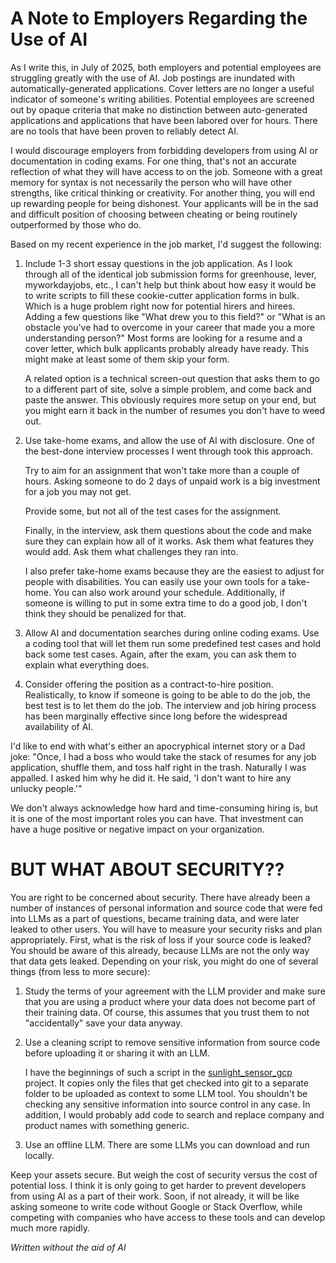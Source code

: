 # A Note to Employers Regarding the Use of AI

As I write this, in July of 2025, both employers and potential employees are struggling greatly with the use of AI.  Job postings are inundated with automatically-generated applications.  Cover letters are no longer a useful indicator of someone's writing abilities. Potential employees are screened out by opaque criteria that make no distinction between auto-generated applications and applications that have been labored over for hours.  There are no tools that have been proven to reliably detect AI.

I would discourage employers from forbidding developers from using AI or documentation in coding exams.  For one thing, that's not an accurate reflection of what they will have access to on the job.  Someone with a great memory for syntax is not necessarily the person who will have other strengths, like critical thinking or creativity.  For another thing, you will end up rewarding people for being dishonest.  Your applicants will be in the sad and difficult position of choosing between cheating or being routinely outperformed by those who do.

Based on my recent experience in the job market, I'd suggest the following:

1. Include 1-3 short essay questions in the job application.  As I look through all of the identical job submission forms for greenhouse, lever, myworkdayjobs, etc., I can't help but think about how easy it would be to write scripts to fill these cookie-cutter application forms in bulk.  Which is a huge problem right now for potential hirers and hirees.  Adding a few questions like "What drew you to this field?" or "What is an obstacle you've had to overcome in your career that made you a more understanding person?"  Most forms are looking for a resume and a cover letter, which bulk applicants probably already have ready.  This might make at least some of them skip your form.
   
   A related option is a technical screen-out question that asks them to go to a different part of site, solve a simple problem, and come back and paste the answer.  This obviously requires more setup on your end, but you might earn it back in the number of resumes you don't have to weed out.

2. Use take-home exams, and allow the use of AI with disclosure.  One of the best-done interview processes I went through took this approach. 

   Try to aim for an assignment that won't take more than a couple of hours.  Asking someone to do 2 days of unpaid work is a big investment for a job you may not get.  

   Provide some, but not all of the test cases for the assignment.  

   Finally, in the interview, ask them questions about the code and make sure they can explain how all of it works.  Ask them what features they would add.  Ask them what challenges they ran into.

   I also prefer take-home exams because they are the easiest to adjust for people with disabilities.  You can easily use your own tools for a take-home. You can also work around your schedule.  Additionally, if someone is willing to put in some extra time to do a good job, I don't think they should be penalized for that. 

3. Allow AI and documentation searches during online coding exams.  Use a coding tool that will let them run some predefined test cases and hold back some test cases.
   Again, after the exam, you can ask them to explain what everything does.

4. Consider offering the position as a contract-to-hire position.  Realistically, to know if someone is going to be able to do the job, the best test is to let them do the job.  The interview and job hiring process has been marginally effective since long before the widespread availability of AI.

I'd like to end with what's either an apocryphical internet story or a Dad joke:  "Once, I had a boss who would take the stack of resumes for any job application, shuffle them, and toss half right in the trash.  Naturally I was appalled.  I asked him
why he did it.  He said, 'I don't want to hire any unlucky people.'"  

We don't always acknowledge how hard and time-consuming hiring is, but it is one of the most important roles you can have.  That investment can have a huge positive or negative impact on your organization.


# BUT WHAT ABOUT SECURITY??

You are right to be concerned about security.  There have already been a number of instances of personal information and source code that were fed into LLMs as a part of questions, became training data, and were later leaked to other users.  You will have to measure your security risks and plan appropriately.  First, what is the risk of loss if your source code is leaked?  You should be aware of this already, because LLMs are not the only way that data gets leaked.  Depending on your risk, you might do one of several things (from less to more secure):

1. Study the terms of your agreement with the LLM provider and make sure that you are using a product where your data does not become part of their training data.  Of course, this assumes that you trust them to not "accidentally" save your data anyway.

2. Use a cleaning script to remove sensitive information from source code before uploading it or sharing it with an LLM.

    I have the beginnings of such a script in the [sunlight_sensor_gcp](https://github.com/kden/sunlight_sensor_gcp/blob/main/clean_code_export.sh) project. It copies only the files that get checked into git to a separate folder to be uploaded as context to some LLM tool.  You shouldn't be checking any sensitive information into source control in any case.  In addition, I would probably add code to search and replace company and product names with something generic.

3. Use an offline LLM.  There are some LLMs you can download and run locally.

Keep your assets secure.  But weigh the cost of security versus the cost of potential loss.  I think it is only going to get harder to prevent developers from using AI as a part of their work.  Soon, if not already, it will be like asking someone to write code without Google or Stack Overflow, while competing with companies who have access to these tools and can develop much more rapidly. 


_Written without the aid of AI_
